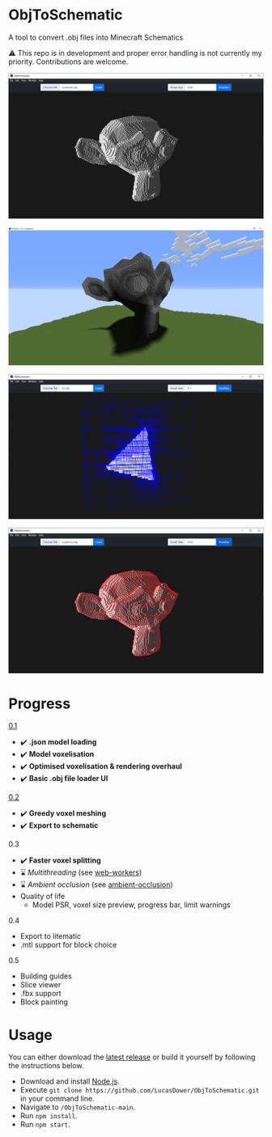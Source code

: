 # ObjToSchematic
A tool to convert .obj files into Minecraft Schematics

:warning: This repo is in development and proper error handling is not currently my priority. Contributions are welcome.

![Preview](/resources/preview.png)

![MinecraftPreview](/resources/minecraft.png)

![DebugPreview](/resources/debug_preview.png)

![MeshingPreview](/resources/greedy_meshing.png)


# Progress
[0.1](https://github.com/LucasDower/ObjToSchematic/releases/tag/v0.1-alpha)
* ✔️ **.json model loading**
* ✔️ **Model voxelisation**
* ✔️ **Optimised voxelisation & rendering overhaul**
* ✔️ **Basic .obj file loader UI**

[0.2](https://github.com/LucasDower/ObjToSchematic/releases/tag/v0.2-alpha)
* ✔️ **Greedy voxel meshing**
* ✔️ **Export to schematic**

0.3
* ✔️ **Faster voxel splitting**
* ⌛ *Multithreading* (see [web-workers](https://github.com/LucasDower/ObjToSchematic/tree/web-workers))
* ⌛ *Ambient occlusion* (see [ambient-occlusion](https://github.com/LucasDower/ObjToSchematic/tree/ambient-occlusion))
* Quality of life
  * Model PSR, voxel size preview, progress bar, limit warnings

0.4
* Export to litematic
* .mtl support for block choice 

0.5
* Building guides
* Slice viewer
* .fbx support
* Block painting

# Usage
You can either download the [latest release](https://github.com/LucasDower/ObjToSchematic/releases) or build it yourself by following the instructions below.

* Download and install [Node.js](https://nodejs.org/en/).
* Execute `git clone https://github.com/LucasDower/ObjToSchematic.git` in your command line.
* Navigate to `/ObjToSchematic-main`.
* Run `npm install`.
* Run `npm start`.

